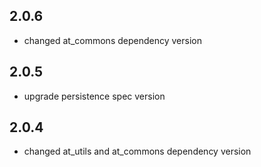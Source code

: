 ## 2.0.6
- changed at_commons dependency version 
## 2.0.5
- upgrade persistence spec version
## 2.0.4
- changed at_utils and at_commons dependency version 